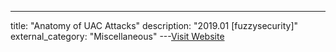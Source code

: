 ---
title: "Anatomy of UAC Attacks"
description: "2019.01 [fuzzysecurity]"
external_category: "Miscellaneous"
---[Visit Website](http://fuzzysecurity.com/tutorials/27.html)

